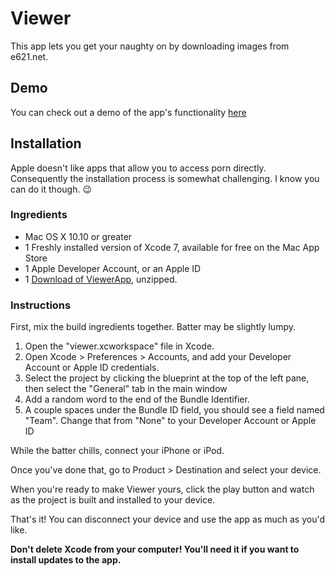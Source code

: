 # Viewer
This app lets you get your naughty on by downloading images from e621.net.

## Demo
You can check out a demo of the app's functionality [here](https://vid.me/LLhN)

## Installation
Apple doesn't like apps that allow you to access porn directly. Consequently the installation process is somewhat challenging. I know you can do it though. :wink:

### Ingredients
* Mac OS X 10.10 or greater
* 1 Freshly installed version of Xcode 7, available for free on the Mac App Store
* 1 Apple Developer Account, or an Apple ID
* 1 [Download of ViewerApp](https://github.com/ViewerApp/ViewerApp/archive/master.zip), unzipped.

### Instructions
First, mix the build ingredients together. Batter may be slightly lumpy.

1. Open the "viewer.xcworkspace" file in Xcode.
2. Open Xcode > Preferences > Accounts, and add your Developer Account or Apple ID credentials.
3. Select the project by clicking the blueprint at the top of the left pane, then select the "General" tab in the main window
4. Add a random word to the end of the Bundle Identifier.
5. A couple spaces under the Bundle ID field, you should see a field named "Team". Change that from "None" to your Developer Account or Apple ID

While the batter chills, connect your iPhone or iPod.

Once you've done that, go to Product > Destination and select your device.

When you're ready to make Viewer yours, click the play button and watch as the project is built and installed to your device.

That's it! You can disconnect your device and use the app as much as you'd like.

**Don't delete Xcode from your computer! You'll need it if you want to install updates to the app.**

